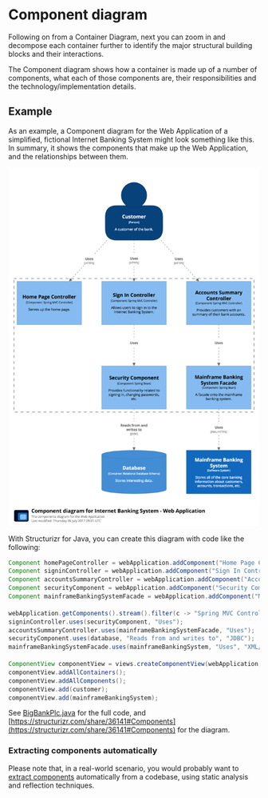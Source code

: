 # Component diagram

Following on from a Container Diagram, next you can zoom in and decompose each container further to identify the major structural building blocks and their interactions.

The Component diagram shows how a container is made up of a number of components, what each of those components are, their responsibilities and the technology/implementation details.

## Example

As an example, a Component diagram for the Web Application of a simplified, fictional Internet Banking System might look something like this. In summary, it shows the components that make up the Web Application, and the relationships between them.

![An example Component diagram](images/component-diagram-1.png)

With Structurizr for Java, you can create this diagram with code like the following:

```java
Component homePageController = webApplication.addComponent("Home Page Controller", "Serves up the home page.", "Spring MVC Controller");
Component signinController = webApplication.addComponent("Sign In Controller", "Allows users to sign in to the Internet Banking System.", "Spring MVC Controller");
Component accountsSummaryController = webApplication.addComponent("Accounts Summary Controller", "Provides customers with an summary of their bank accounts.", "Spring MVC Controller");
Component securityComponent = webApplication.addComponent("Security Component", "Provides functionality related to signing in, changing passwords, etc.", "Spring Bean");
Component mainframeBankingSystemFacade = webApplication.addComponent("Mainframe Banking System Facade", "A facade onto the mainframe banking system.", "Spring Bean");

webApplication.getComponents().stream().filter(c -> "Spring MVC Controller".equals(c.getTechnology())).forEach(c -> customer.uses(c, "Uses", "HTTPS"));
signinController.uses(securityComponent, "Uses");
accountsSummaryController.uses(mainframeBankingSystemFacade, "Uses");
securityComponent.uses(database, "Reads from and writes to", "JDBC");
mainframeBankingSystemFacade.uses(mainframeBankingSystem, "Uses", "XML/HTTPS");

ComponentView componentView = views.createComponentView(webApplication, "Components", "The components diagram for the Web Application");
componentView.addAllContainers();
componentView.addAllComponents();
componentView.add(customer);
componentView.add(mainframeBankingSystem);
```

See [BigBankPlc.java](https://github.com/structurizr/java/blob/master/structurizr-examples/src/com/structurizr/example/core/BigBankPlc.java) for the full code, and [https://structurizr.com/share/36141#Components](https://structurizr.com/share/36141#Components) for the diagram.

### Extracting components automatically

Please note that, in a real-world scenario, you would probably want to [extract components](extracting-components.md) automatically from a codebase, using static analysis and reflection techniques. 